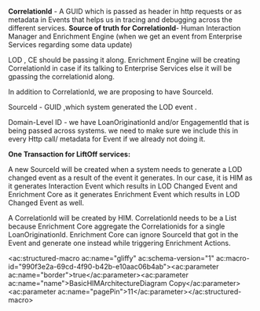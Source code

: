 
**CorrelationId** - A GUID which is passed as header in http requests or as metadata in Events that helps us in tracing and debugging across the different services.
**Source of truth for CorrelationId**- Human Interaction Manager and Enrichment Engine (when we get an event from Enterprise Services regarding some data update)

LOD , CE should be passing it along. Enrichment Engine will be creating CorrelationId in case if its talking to Enterprise Services else it will be gpassing the correlationid along.



In addition to CorrelationId, we are proposing to have SourceId.

SourceId - GUID ,which system generated the LOD event .

Domain-Level ID - we have LoanOriginationId and/or EngagementId that is being passed across systems. we need to make sure we include this in every Http call/ metadata for Event if we already not doing it.

**One Transaction for LiftOff services:**

A new SourceId will be created when a system needs to generate a LOD changed event as a result of the event it generates. In our case, it is HIM as it generates Interaction Event which results in LOD Changed Event and Enrichment Core as it generates Enrichment Event which results in LOD Changed Event as well.

A CorrelationId will be created by HIM. CorrelationId needs to be a List because Enrichment Core aggregate the Correlationids for a single LoanOriginationId. Enrichment Core can ignore SourceId that got in the Event and generate one instead while triggering Enrichment Actions.

<ac:structured-macro ac:name="gliffy" ac:schema-version="1" ac:macro-id="990f3e2a-69cd-4f90-b42b-e10aac06b4ab"><ac:parameter ac:name="border">true</ac:parameter><ac:parameter ac:name="name">BasicHIMArchitectureDiagram Copy</ac:parameter><ac:parameter ac:name="pagePin">11</ac:parameter></ac:structured-macro>



